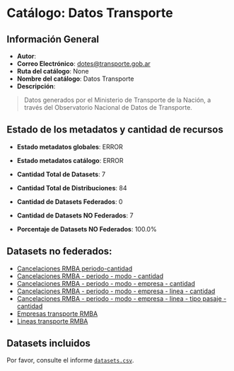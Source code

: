 
# Catálogo: Datos Transporte

## Información General

- **Autor**: 
- **Correo Electrónico**: dotes@transporte.gob.ar
- **Ruta del catálogo**: None
- **Nombre del catálogo**: Datos Transporte
- **Descripción**:

> Datos generados por el Ministerio de Transporte de la Nación, a través del Observatorio Nacional de Datos de Transporte.

## Estado de los metadatos y cantidad de recursos

- **Estado metadatos globales**: ERROR
- **Estado metadatos catálogo**: ERROR
- **Cantidad Total de Datasets**: 7
- **Cantidad Total de Distribuciones**: 84

- **Cantidad de Datasets Federados**: 0
- **Cantidad de Datasets NO Federados**: 7
- **Porcentaje de Datasets NO Federados**: 100.0%

## Datasets no federados:

- [Cancelaciones RMBA periodo-cantidad](http://datos.transporte.gob.ar/dataset/cancelaciones-rmba-periodo-cantidad)
- [Cancelaciones RMBA - periodo - modo - cantidad](http://datos.transporte.gob.ar/dataset/cancelaciones-rmba-periodo-modo-cantidad)
- [Cancelaciones RMBA - periodo - modo - empresa - cantidad](http://datos.transporte.gob.ar/dataset/cancelaciones-rmba-periodo-modo-empresa-cantidad)
- [Cancelaciones RMBA - periodo - modo - empresa - linea - cantidad](http://datos.transporte.gob.ar/dataset/cancelaciones-rmba-periodo-modo-empresa-linea-cantidad)
- [Cancelaciones RMBA - periodo - modo - empresa - linea - tipo pasaje - cantidad](http://datos.transporte.gob.ar/dataset/cancelaciones-rmba-periodo-modo-empresa-linea-tipo-pasaje-cantidad)
- [Empresas transporte RMBA](http://datos.transporte.gob.ar/dataset/empresas-transporte-rmba)
- [Lineas transporte RMBA](http://datos.transporte.gob.ar/dataset/lineas-transporte-rmba)

## Datasets incluidos

Por favor, consulte el informe [`datasets.csv`](datasets.csv).
